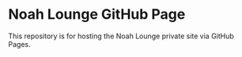 # Noah Lounge GitHub Page

This repository is for hosting the Noah Lounge private site via GitHub Pages.